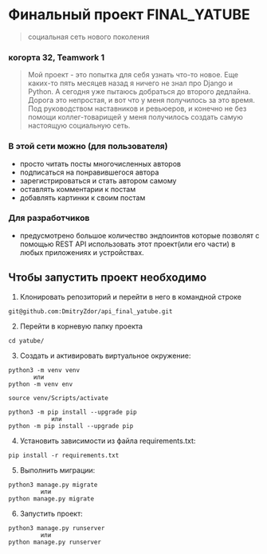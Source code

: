 # Финальный проект FINAL_YATUBE
>социальная сеть нового поколения
### когорта 32, Teamwork 1



>Мой проект - это попытка для себя узнать что-то новое. 
>Еще каких-то пять месяцев назад я ничего не знал про Django и Python.
>А сегодня уже пытаюсь добраться до второго дедлайна. 
>Дорога это непростая, и вот что у меня получилось за это время.
> Под руководством наставников и ревьюеров,
>и конечно не без помощи коллег-товарищей 
> у меня получилось создать самую настоящую социальную сеть.


### В этой сети можно (для пользователя)

* просто читать посты многочисленных авторов
* подписаться на понравившегося автора
* зарегистрироваться и стать автором самому
* оставлять комментарии к постам 
* добавлять картинки к своим постам

### Для разработчиков

* предусмотрено большое количество эндпоинтов
которые позволят с помощью REST API использовать этот проект(или его части) в любых приложениях и устройствах.

## Чтобы запустить проект нeoбходимо

1. Клонировать репозиторий и перейти в него в командной строке

```
git@github.com:DmitryZdor/api_final_yatube.git
```
2. Перейти в корневую папку проекта
```
cd yatube/
```


3. Cоздать и активировать виртуальное окружение:

```
python3 -m venv venv     
       или     
python -m venv env
```
```
source venv/Scripts/activate
```

```
python3 -m pip install --upgrade pip
            или 
python -m pip install --upgrade pip
```
4. Установить зависимости из файла requirements.txt:

```
pip install -r requirements.txt
```
5. Выполнить миграции:

```
python3 manage.py migrate
         или  
python manage.py migrate
```

6. Запустить проект:

```
python3 manage.py runserver   
         или 
python manage.py runserver
```
